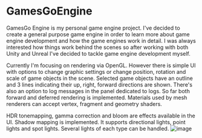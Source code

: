# GamesGoEngine
GamesGo Engine is my personal game engine project. I've decided to create a general purpose game engine in order to learn more about game engine development and how the game engines work in detail. I was always interested how things work behind the scenes so after working with both Unity and Unreal I've decided to tackle game engine development myself.

Currently I'm focusing on rendering via OpenGL. However there is simple UI with options to change graphic settings or change position, rotation and scale of game objects in the scene. Selected game objects have an outline and 3 lines indicating their up, right, forward directions are shown. There's also an option to log messages in the panel dedicated to logs.
So far both forward and deferred rendering is implemented. Materials used by mesh renderers can accept vertex, fragment and geometry shaders.

HDR tonemapping, gamma correction and bloom are effects available in the UI. Shadow mapping is implemented. It supports directional lights, point lights and spot lights. Several lights of each type can be handled.
![image](https://github.com/xyc1993/GamesGoEngine/assets/20773439/ef8de0a6-bdbd-42ed-a5c4-5892986a9997)

